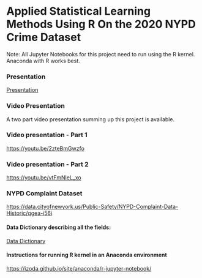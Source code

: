 # Applied Statistical Learning Methods Using R On the 2020 NYPD Crime Dataset
Note: All Jupyter Notebooks for this project need to run using the R kernel.
Anaconda with R works best.


### Presentation
[Presentation](AndreyNorin_TermProject_Presentation.pdf)

### Video Presentation
A two part video presentation summing up this project is available.

### Video presentation - Part 1
https://youtu.be/2zteBmGwzfo

### Video presentation - Part 2
https://youtu.be/vtFmNleL_xo

### NYPD Complaint Dataset
https://data.cityofnewyork.us/Public-Safety/NYPD-Complaint-Data-Historic/qgea-i56i

#### Data Dictionary describing all the fields:
[Data Dictionary](NYPD_Complaint_Incident_Level_Data_Footnotes.pdf)

#### Instructions for running R kernel in an Anaconda environment
https://izoda.github.io/site/anaconda/r-jupyter-notebook/
